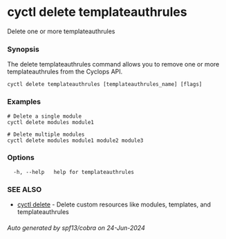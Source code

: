 # cyctl delete templateauthrules

Delete one or more templateauthrules

### Synopsis

The delete templateauthrules command allows you to remove one or more templateauthrules from the Cyclops API.

```
cyctl delete templateauthrules [templateauthrules_name] [flags]
```

### Examples

```
# Delete a single module
cyctl delete modules module1

# Delete multiple modules
cyctl delete modules module1 module2 module3
```

### Options

```
  -h, --help   help for templateauthrules
```

### SEE ALSO

* [cyctl delete](cyctl_delete.md)	 - Delete custom resources like modules, templates, and templateauthrules

###### Auto generated by spf13/cobra on 24-Jun-2024
